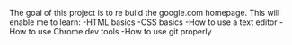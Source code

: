 The goal of this project is to re build the google.com homepage. 
This will enable me to learn:
    -HTML basics
    -CSS basics
    -How to use a text editor
    -How to use Chrome dev tools
    -How to use git properly

